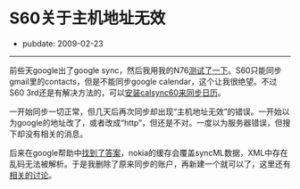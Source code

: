 # S60关于主机地址无效

- pubdate: 2009-02-23

--------------------------


前些天google出了google sync，然后我用我的N76[测试了一下](http://www.williamlong.info/archives/1690.html)。S60只能同步gmail里的contacts，但是不能同步google calendar，这个让我很绝望。不过S60 3rd还是有解决方法的，可以[安装calsync60来同步日历](http://www.web20share.com/2009/02/mobile-sync-google-sync-ovi-hozom-calsyncs60.html)。

一开始同步一切正常，但几天后再次同步却出现“主机地址无效”的错误。一开始以为google的地址改了，或者改成“http”，但还是不对。一度以为服务器错误，但搜下却没有相关的消息。

后来在google帮助中[找到了答案](http://www.google.com/support/forum/p/Google+Mobile/thread?tid=56660ee25a581b3f&hl=en)，nokia的缓存会覆盖syncML数据，XML中存在乱码无法被解析。于是我删除了原来同步的账户，再新建一个就可以了，这里还有[相关的讨论](http://www.scheduleworld.com/jforum/posts/list/2207.page)。

